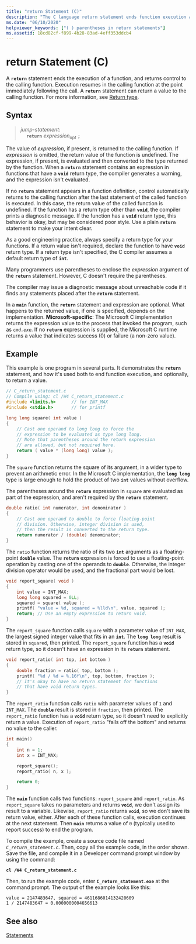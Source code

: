 ```yaml
---
title: "return Statement (C)"
description: "The C language return statement ends function execution and optionally returns a value to the caller."
ms.date: "06/10/2020"
helpviewer_keywords: ["( ) parentheses in return statements"]
ms.assetid: 18cd82cf-f899-4b28-83ad-4eff353ddcb4
---
```

# return Statement (C)

A **`return`** statement ends the execution of a function, and returns control to the calling function. Execution resumes in the calling function at the point immediately following the call. A **`return`** statement can return a value to the calling function. For more information, see [Return type](../c-language/return-type.md).

## Syntax

> *jump-statement*:\
> &nbsp;&nbsp;&nbsp;&nbsp;**`return`** *expression*&#8203;<sub>opt</sub> **`;`**

The value of *expression*, if present, is returned to the calling function. If *expression* is omitted, the return value of the function is undefined. The expression, if present, is evaluated and then converted to the type returned by the function. When a **`return`** statement contains an expression in functions that have a **`void`** return type, the compiler generates a warning, and the expression isn't evaluated.

If no **`return`** statement appears in a function definition, control automatically returns to the calling function after the last statement of the called function is executed. In this case, the return value of the called function is undefined. If the function has a return type other than **`void`**, the compiler prints a diagnostic message. If the function has a **`void`** return type, this behavior is okay, but may be considered poor style. Use a plain **`return`** statement to make your intent clear.

As a good engineering practice, always specify a return type for your functions. If a return value isn't required, declare the function to have **`void`** return type. If a return type isn't specified, the C compiler assumes a default return type of **`int`**.

Many programmers use parentheses to enclose the *expression* argument of the **`return`** statement. However, C doesn't require the parentheses.

The compiler may issue a diagnostic message about unreachable code if it finds any statements placed after the **`return`** statement.

In a **`main`** function, the **`return`** statement and expression are optional. What happens to the returned value, if one is specified, depends on the implementation. **Microsoft-specific**: The Microsoft C implementation returns the expression value to the process that invoked the program, such as *`cmd.exe`*. If no **`return`** expression is supplied, the Microsoft C runtime returns a value that indicates success (0) or failure (a non-zero value).

## Example

This example is one program in several parts. It demonstrates the **`return`** statement, and how it's used both to end function execution, and optionally, to return a value.

```C
// C_return_statement.c
// Compile using: cl /W4 C_return_statement.c
#include <limits.h>      // for INT_MAX
#include <stdio.h>       // for printf

long long square( int value )
{
    // Cast one operand to long long to force the
    // expression to be evaluated as type long long.
    // Note that parentheses around the return expression
    // are allowed, but not required here.
    return ( value * (long long) value );
}
```

The `square` function returns the square of its argument, in a wider type to prevent an arithmetic error. In the Microsoft C implementation, the **`long long`** type is large enough to hold the product of two **`int`** values without overflow.

The parentheses around the **`return`** expression in `square` are evaluated as part of the expression, and aren't required by the **`return`** statement.

```C
double ratio( int numerator, int denominator )
{
    // Cast one operand to double to force floating-point
    // division. Otherwise, integer division is used,
    // then the result is converted to the return type.
    return numerator / (double) denominator;
}
```

The `ratio` function returns the ratio of its two **`int`** arguments as a floating-point **`double`** value. The **`return`** expression is forced to use a floating-point operation by casting one of the operands to **`double`**. Otherwise, the integer division operator would be used, and the fractional part would be lost.

```C
void report_square( void )
{
    int value = INT_MAX;
    long long squared = 0LL;
    squared = square( value );
    printf( "value = %d, squared = %lld\n", value, squared );
    return; // Use an empty expression to return void.
}
```

The `report_square` function calls `square` with a parameter value of `INT_MAX`, the largest signed integer value that fits in an **`int`**. The **`long long`** result is stored in `squared`, then printed. The `report_square` function has a **`void`** return type, so it doesn't have an expression in its **`return`** statement.

```C
void report_ratio( int top, int bottom )
{
    double fraction = ratio( top, bottom );
    printf( "%d / %d = %.16f\n", top, bottom, fraction );
    // It's okay to have no return statement for functions
    // that have void return types.
}
```

The `report_ratio` function calls `ratio` with parameter values of `1` and `INT_MAX`. The **`double`** result is stored in `fraction`, then printed. The `report_ratio` function has a **`void`** return type, so it doesn't need to explicitly return a value. Execution of `report_ratio` "falls off the bottom" and returns no value to the caller.

```C
int main()
{
    int n = 1;
    int x = INT_MAX;

    report_square();
    report_ratio( n, x );

    return 0;
}
```

The **`main`** function calls two functions: `report_square` and `report_ratio`. As `report_square` takes no parameters and returns **`void`**, we don't assign its result to a variable. Likewise, `report_ratio` returns **`void`**, so we don't save its return value, either. After each of these function calls, execution continues at the next statement. Then **`main`** returns a value of `0` (typically used to report success) to end the program.

To compile the example, create a source code file named *`C_return_statement.c`*. Then, copy all the example code, in the order shown. Save the file, and compile it in a Developer command prompt window by using the command:

**`cl /W4 C_return_statement.c`**

Then, to run the example code, enter **`C_return_statement.exe`** at the command prompt. The output of the example looks like this:

```Output
value = 2147483647, squared = 4611686014132420609
1 / 2147483647 = 0.0000000004656613
```

## See also

[Statements](../c-language/statements-c.md)
